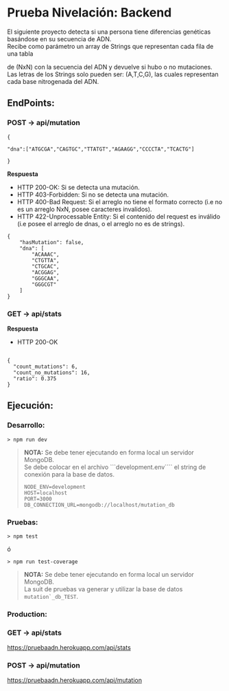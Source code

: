 # Prueba Nivelación: Backend

El siguiente proyecto detecta si una persona tiene diferencias genéticas basándose en su secuencia de ADN.  
Recibe como parámetro un array de Strings que representan cada fila de una tabla

de (NxN) con la secuencia del ADN y devuelve si hubo o no mutaciones. Las letras de los Strings solo pueden ser: (A,T,C,G), las
cuales representan cada base nitrogenada del ADN.

## EndPoints:

### **POST** -> api/mutation
```json5
{

"dna":["ATGCGA","CAGTGC","TTATGT","AGAAGG","CCCCTA","TCACTG"]

}
```

**Respuesta**

* HTTP 200-OK: Si se detecta una mutación.
* HTTP 403-Forbidden: Si no se detecta una mutación.
* HTTP 400-Bad Request: Si el arreglo no tiene el formato correcto (i.e no es un arreglo  NxN, posee caracteres invalidos).
* HTTP 422-Unprocessable Entity: Si el contenido del request es inválido (i.e posee el arreglo de dnas, o el arreglo no es de strings). 

```json5
{
    "hasMutation": false,
    "dna": [
        "ACAAAC",
        "CTGTTA",
        "CTGCAC",
        "ACGGAG",
        "GGGCAA",
        "GGGCGT"
    ]
}

```



### **GET** -> api/stats

**Respuesta**

* HTTP 200-OK

```json5

{
  "count_mutations": 6,
  "count_no_mutations": 16,
  "ratio": 0.375
}

```




## Ejecución:

### Desarrollo:

```text
> npm run dev
```
>**NOTA:** Se debe tener ejecutando en forma local un servidor MongoDB.  
> Se debe colocar en el archivo ```development.env```` el string de conexión para la base de datos.  
> ```text
> NODE_ENV=development
> HOST=localhost
> PORT=3000
> DB_CONNECTION_URL=mongodb://localhost/mutation_db
>```


### Pruebas:
```text
> npm test
```

ó

```text
> npm run test-coverage
```

> **NOTA:** Se debe tener ejecutando en forma local un servidor MongoDB.  
> La suit de pruebas va generar y utilizar la base de datos ```mutation`_db_TEST```.

### Production:



### **GET** -> api/stats
https://pruebaadn.herokuapp.com/api/stats

### **POST** -> api/mutation
https://pruebaadn.herokuapp.com/api/mutation
